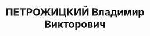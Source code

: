 ---
title: ПЕТРОЖИЦКИЙ Владимир Викторович
description: '1889 року народження, м. Київ Київської області, поляк, освіта початкова,
  безпартійний. Проживав: м. Макіївка Донецької області, сел. "Шлях Ілліча", буд.
  № 24, кв. 23. Слюсар заводу ім. Кірова.

  Заарештований 28 червня 1937 року. Засуджений військовою колегією Верховного Суду
  до розстрілу з конфіскацією майна. Вирок приведений до виконання у м. Сталіно (м.
  Донецьк) 3 грудня 1937 року.

  Реабілітований у 1995 році.'
---